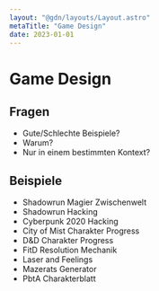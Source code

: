 ```yaml
---
layout: "@gdn/layouts/Layout.astro"
metaTitle: "Game Design"
date: 2023-01-01
---
```


# Game Design

## Fragen

- Gute/Schlechte Beispiele?
- Warum?
- Nur in einem bestimmten Kontext?

## Beispiele

- Shadowrun Magier Zwischenwelt
- Shadowrun Hacking
- Cyberpunk 2020 Hacking
- City of Mist Charakter Progress
- D&D Charakter Progress
- FitD Resolution Mechanik
- Laser and Feelings
- Mazerats Generator
- PbtA Charakterblatt
